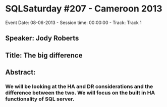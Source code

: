 # SQLSaturday #207 - Cameroon 2013
Event Date: 08-06-2013 - Session time: 00:00:00 - Track: Track 1
## Speaker: Jody Roberts
## Title: The big difference
## Abstract:
### We will be looking at the HA and DR considerations and the difference between the two. We will focus on the built in HA functionality of SQL server.
